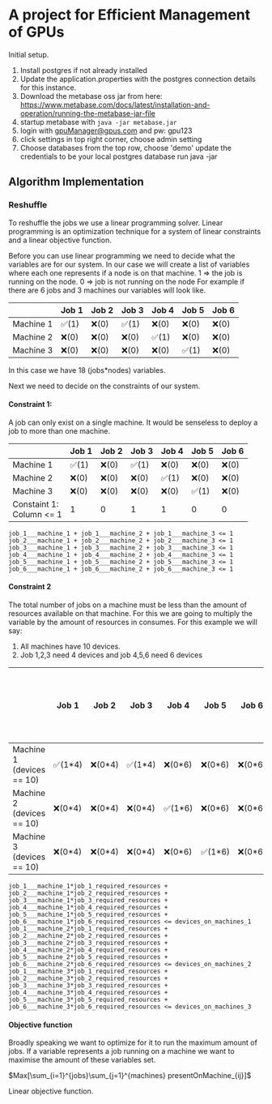 # A project for Efficient Management of GPUs


Initial setup.
1. Install postgres if not already installed
2. Update the application.properties with the postgres connection details for this instance.
3. Download the metabase oss jar from here: https://www.metabase.com/docs/latest/installation-and-operation/running-the-metabase-jar-file
4. startup metabase with `java -jar metabase.jar`
5. login with gpuManager@gpus.com and pw: gpu123
6. click settings in top right corner, choose admin setting
7. Choose databases from the top row, choose 'demo' update the credentials to be your local postgres database
run java -jar



## Algorithm Implementation




### Reshuffle
To reshuffle the jobs we use a linear programming solver.
Linear programming is an optimization technique for a system of linear constraints and a linear objective function.

Before you can use linear programming we need to decide what the variables are for our system.
In our case we will create a list of variables where each one represents if a node is on that machine.
1 => the job is running on the node. 0 => job is not running on the node
For example if there are 6 jobs and 3 machines our variables will look like.

|      | Job 1 | Job 2 | Job 3 | Job 4 | Job 5 | Job 6 |
|-----------|-------|----|----|---|---|---|
| Machine 1 | ✅(1)  | ❌(0) | ✅(1) |  ❌(0)  |  ❌(0)  |  ❌(0)  |
| Machine 2 | ❌(0)  | ❌(0) |  ❌(0)| ✅(1) |  ❌(0)  |  ❌(0)  |
| Machine 3 | ❌(0)  | ❌(0) | ❌(0) | ❌(0) | ✅(1) |  ❌(0)  |


In this case we have 18 (jobs*nodes) variables.


Next we need to decide on the constraints of our system.


#### Constraint 1:
A job can only exist on a single machine.
It would be senseless to deploy a job to more than one machine.

|                               | Job 1 | Job 2 | Job 3 | Job 4 | Job 5 | Job 6 |
|-------------------------------|--|--|--|--|--|--|
| Machine 1                     |  ✅(1) | ❌(0) |  ✅(1) | ❌(0) | ❌(0) | ❌(0) |
| Machine 2                     | ❌(0) | ❌(0) | ❌(0) |  ✅(1) | ❌(0) | ❌(0) |
| Machine 3                     | ❌(0) | ❌(0) | ❌(0) | ❌(0) |  ✅(1) | ❌(0) |
| Constaint 1:<br/> Column <= 1 |   1 |  0 | 1 | 1 | 0 | 0 |

```
job_1___machine_1 + job_1___machine_2 + job_1___machine_3 <= 1
job_2___machine_1 + job_2___machine_2 + job_2___machine_3 <= 1
job_3___machine_1 + job_3___machine_2 + job_3___machine_3 <= 1
job_4___machine_1 + job_4___machine_2 + job_4___machine_3 <= 1
job_5___machine_1 + job_5___machine_2 + job_5___machine_3 <= 1
job_6___machine_1 + job_6___machine_2 + job_6___machine_3 <= 1
```


#### Constraint 2
The total number of jobs on a machine must be less than the amount of resources available on that machine.
For this we are going to multiply the variable by the amount of resources in consumes.
For this example we will say:
1. All machines have 10 devices.
2. Job 1,2,3 need 4 devices and job 4,5,6 need 6 devices


|               | Job 1  | Job 2 | Job 3 | Job 4  | Job 5 | Job 6 | constraint 2:<rb/> Row must be less than number of devices |
|---------------|--------|--|--|--------|--|--|-----------------------------------------------------------|
| Machine 1 (devices == 10) | ✅(1*4) | ❌(0*4) |  ✅(1*4) | ❌(0*6) | ❌(0*6) | ❌(0*6) | 8 devices consumed                                        |
| Machine 2 (devices == 10)    | ❌(0*4)   | ❌(0*4) | ❌(0*4) | ✅(1*6)   | ❌(0*6) | ❌(0*6) | 6 devices consumed                                        |
| Machine 3 (devices == 10)    | ❌(0*4)   | ❌(0*4) | ❌(0*4) | ❌(0*6)   |  ✅(1*6) | ❌(0*6) | 6 devices consumed                                                         |



```
job_1___machine_1*job_1_required_resources + job_2___machine_1*job_2_required_resources + job_3___machine_1*job_3_required_resources + job_4___machine_1*job_4_required_resources + job_5___machine_1*job_5_required_resources + job_6___machine_1*job_6_required_resources <= devices_on_machines_1
job_1___machine_2*job_1_required_resources + job_2___machine_2*job_2_required_resources + job_3___machine_2*job_3_required_resources + job_4___machine_2*job_4_required_resources + job_5___machine_2*job_5_required_resources + job_6___machine_2*job_6_required_resources <= devices_on_machines_2
job_1___machine_3*job_1_required_resources + job_2___machine_3*job_2_required_resources + job_3___machine_3*job_3_required_resources + job_4___machine_3*job_4_required_resources + job_5___machine_3*job_5_required_resources + job_6___machine_3*job_6_required_resources <= devices_on_machines_3
```


#### Objective function
Broadly speaking we want to optimize for it to run the maximum amount of jobs.
If a variable represents a job running on a machine we want to maximise the amount of these variables set.

$Max[\sum_{i=1}^{jobs}\sum_{j=1}^{machines} presentOnMachine_{ij}]$




Linear objective function.
